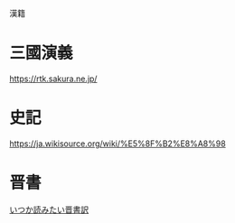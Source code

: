 漢籍

# 三國演義

https://rtk.sakura.ne.jp/

# 史記

https://ja.wikisource.org/wiki/%E5%8F%B2%E8%A8%98

# 晋書

[いつか読みたい晋書訳](http://3guozhi.net/sy/top.html)
